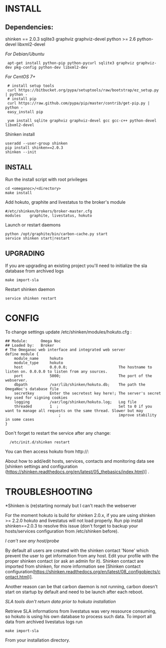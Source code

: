 INSTALL
=======

Dependencies:
------------
shinken == 2.0.3
sqlite3
graphviz
graphviz-devel
python >= 2.6
python-devel
libxml2-devel

*For Debian/Ubuntu*

     apt-get install python-pip python-pycurl sqlite3 graphviz graphviz-dev pkg-config python-dev libxml2-dev
*For CentOS 7+*

     # install setup tools
     curl https://bitbucket.org/pypa/setuptools/raw/bootstrap/ez_setup.py | python -
     # install pip
     curl https://raw.github.com/pypa/pip/master/contrib/get-pip.py | python -
     easy_install pip
     
     yum install sqlite graphviz graphviz-devel gcc gcc-c++ python-devel libxml2-devel

Shinken install

    useradd --user-group shinken
    pip install shinken==2.0.3
    shinken --init

INSTALL
------------

Run the install script with root privileges

    cd <omeganoc>/<directory>
    make install
Add hokuto, graphite and livestatus to the broker's module

    #/etc/shinken/brokers/broker-master.cfg
    modules    graphite, livestatus, hokuto
Launch or restart daemons

    python /opt/graphite/bin/carbon-cache.py start
    service shinken start|restart

UPGRADING
---------
If you are upgrading an existing project you'll need to initialize the sla database from archived logs

    make import-sla

Restart shinken daemon

    service shinken restart

CONFIG
======

To change settings update /etc/shinken/modules/hokuto.cfg :
```
## Module:      Omega Noc
## Loaded by:   Broker
# The Omeganoc web interface and integrated web server
define module {
    module_name     hokuto
    module_type     hokuto
    host            0.0.0.0;                       The hostname to listen on. 0.0.0.0 to listen from any sources.
    port            5000;                          The port of the webserver.
    dbpath          /var/lib/shinken/hokuto.db;    The path the OmegaNoc's database file
    secretkey       Enter the secretest key here!; The server's secret key used for signing cookies
    logging         /var/log/shinken/hokuto.log;   Log file
    threaded        1  ;                           Set to 0 if you want to manage all requests on the same thread. Slower but may
                        ;                          improve stability in some cases
}
```
Don't forget to restart the service after any change:

      /etc/init.d/shinken restart

You can then access hokuto from http://<host>:<port>

About how to add/edit hosts, services, contacts and monitoring data see [shinken settings and configuration (https://shinken.readthedocs.org/en/latest/05_thebasics/index.html)] .

TROUBLESHOOTING
===============

*Shinken is (re)starting normaly but I can't reach the webserver

For the moment hokuto is build for shinken 2.0.x, if you are using shinken >= 2.2.0 hokuto and livestatus will not load properly.
Run pip install shinken==2.0.3 to resolve this issue (don't forget to backup your hosts/services configuration from /etc/shinken before).

*I can't see any host/probe*

By default all users are created with the shinken contact 'None' which prevent the user to get information from any host.
Edit your profile with the proper shinken contact (or ask an admin for it).
Shinken contact are imported from shinken, for more information see [Shinken contact configuration(https://shinken.readthedocs.org/en/latest/08_configobjects/contact.html)].

Another reason can be that carbon daemon is not running, carbon doesn't start on startup by default and need to be launch after each reboot.

*SLA tools don't return data prior to hokuto installation*

Retrieve SLA informations from livestatus was very ressource consuming, so hokuto is using his own database to process such data.
To import all data from archived livestatus logs run

    make import-sla
From your installation directory.
